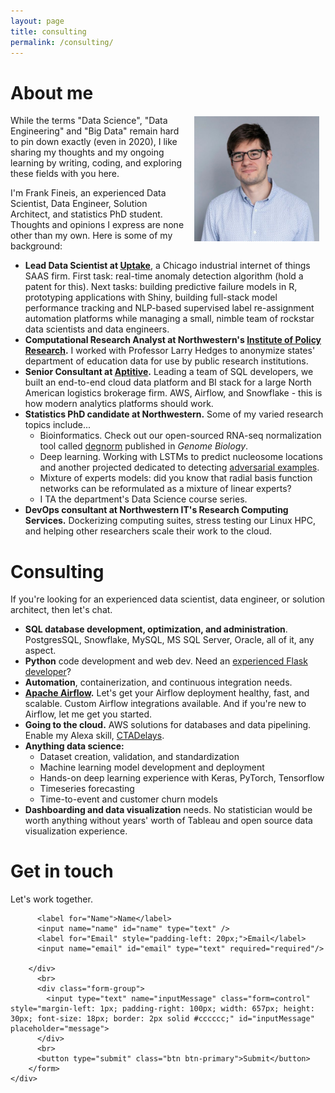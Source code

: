 ```yaml
---
layout: page
title: consulting
permalink: /consulting/
---
```


# About me

<img align="right" src="/images/aptitive_headshot.jpg" width="200px" height="200px" style="margin:2px 10px">
 While the terms "Data Science", "Data Engineering" and "Big Data" remain hard to pin down exactly (even in 2020),
I like sharing my thoughts and my ongoing learning by writing, coding, and exploring these fields with you here. 

I'm Frank Fineis, an experienced Data Scientist, Data Engineer, Solution Architect, and statistics PhD student. Thoughts and opinions I express are none other than my own. Here is some of my background:

- **Lead Data Scientist at [Uptake](https://www.uptake.com/)**, a Chicago industrial internet of things SAAS firm. First task:
real-time anomaly detection algorithm (hold a patent for this). Next tasks: building predictive failure models in R, prototyping applications with Shiny, building full-stack model performance tracking and NLP-based supervised label re-assignment automation
platforms while managing a small, nimble team of rockstar data scientists and data engineers.
- **Computational Research Analyst at Northwestern's [Institute of Policy Research](https://www.ipr.northwestern.edu/).** I worked with Professor Larry Hedges to anonymize 
states' department of education data for use by public research institutions.
- **Senior Consultant at [Aptitive](https://aptitive.com/).** Leading a team of SQL developers, we built an end-to-end cloud data platform and BI stack for a large North American
logistics brokerage firm. AWS, Airflow, and Snowflake - this is how modern analytics platforms should work.
- **Statistics PhD candidate at Northwestern.** Some of my varied research topics include...
    - Bioinformatics. Check out our open-sourced RNA-seq normalization tool called [degnorm](https://github.com/NUStatBioinfo/DegNorm) published in *Genome Biology*.
    - Deep learning. Working with LSTMs to predict nucleosome locations and another projected dedicated to detecting [adversarial examples](https://christophm.github.io/interpretable-ml-book/adversarial.html).
    - Mixture of experts models: did you know that radial basis function networks can be reformulated as a mixture of linear experts?
    - I TA the department's Data Science course series.
- **DevOps consultant at Northwestern IT's Research Computing Services.** Dockerizing computing suites, stress testing our Linux HPC, and helping other researchers scale their work to the cloud.
    
# Consulting

If you're looking for an experienced data scientist, data engineer, or solution architect, then let's chat.

- **SQL database development, optimization, and administration**. PostgresSQL, Snowflake, MySQL, MS SQL Server, Oracle, all of it, any aspect.
- **Python** code development and web dev. Need an [experienced Flask developer](https://github.com/NUStatBioinfo/nuclstm/tree/master/nuc_viewer/nuc_viewer_app)?
- **Automation**, containerization, and continuous integration needs.
- **[Apache Airflow](https://github.com/apache/incubator-airflow).** Let's get your Airflow deployment healthy, fast, and scalable. Custom Airflow integrations available. And if you're new to Airflow, let me get you started.
- **Going to the cloud.** AWS solutions for databases and data pipelining. Enable my Alexa skill, [CTADelays](https://www.amazon.com/Big-Dillinger-Dev-CTADelays/dp/B078SPPNHQ).
- **Anything data science:**
    - Dataset creation, validation, and standardization
    - Machine learning model development and deployment
    - Hands-on deep learning experience with Keras, PyTorch, Tensorflow
    - Timeseries forecasting
    - Time-to-event and customer churn models
- **Dashboarding and data visualization** needs. No statistician would be worth anything without years' worth of Tableau and open source data visualization experience.

# Get in touch

Let's work together.

<html>

   <div class="col-md-5 offset-md-3 mt-5">
        <form accept-charset="UTF-8" action="https://getform.io/f/1a149a20-ea8e-4efe-9485-dde39591b5b7" method="POST"  target="_blank">
        <div class="inline-input-class">
        
          <label for="Name">Name</label>
          <input name="name" id="name" type="text" />
          <label for="Email" style="padding-left: 20px;">Email</label>
          <input name="email" id="email" type="text" required="required"/> 
        
        </div>
          <br>
          <div class="form-group">
            <input type="text" name="inputMessage" class="form=control" style="margin-left: 1px; padding-right: 100px; width: 657px; height: 30px; font-size: 18px; border: 2px solid #cccccc;" id="inputMessage" placeholder="message">
          </div>
          <br>
          <button type="submit" class="btn btn-primary">Submit</button>
        </form>
    </div> 
</html>

